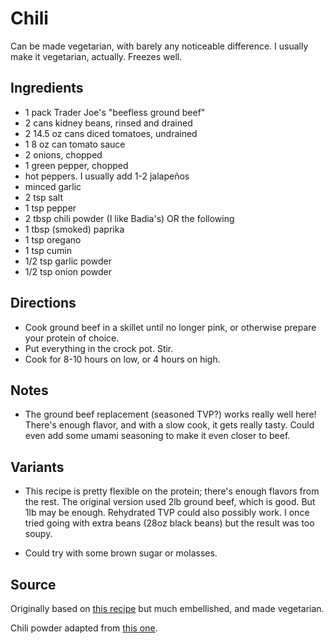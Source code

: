 # Chili

Can be made vegetarian, with barely any noticeable difference.
I usually make it vegetarian, actually.
Freezes well.

## Ingredients

* 1 pack Trader Joe's "beefless ground beef"
* 2 cans kidney beans, rinsed and drained
* 2 14.5 oz cans diced tomatoes, undrained
* 1 8 oz can tomato sauce
* 2 onions, chopped
* 1 green pepper, chopped
* hot peppers. I usually add 1-2 jalapeños
* minced garlic
* 2 tsp salt
* 1 tsp pepper
* 2 tbsp chili powder (I like Badia's) OR the following
* 1 tbsp (smoked) paprika
* 1 tsp oregano
* 1 tsp cumin
* 1/2 tsp garlic powder
* 1/2 tsp onion powder

## Directions

* Cook ground beef in a skillet until no longer pink, or otherwise
  prepare your protein of choice.
* Put everything in the crock pot. Stir.
* Cook for 8-10 hours on low, or 4 hours on high.

## Notes

* The ground beef replacement (seasoned TVP?) works really well here!
  There's enough flavor, and with a slow cook, it gets really tasty.
  Could even add some umami seasoning to make it even closer to beef.

## Variants

* This recipe is pretty flexible on the protein; there's enough flavors
  from the rest. The original version used 2lb ground beef, which is
  good. But 1lb may be enough. Rehydrated TVP could also possibly work.
  I once tried going with extra beans (28oz black beans) but the result
  was too soupy.

* Could try with some brown sugar or molasses.

## Source

Originally based on [this recipe](http://allrecipes.com/Recipe/slow-cooked-chili/detail.aspx)
but much embellished, and made vegetarian.

Chili powder adapted from [this one](https://www.allrecipes.com/recipe/237172/chili-powder/).
